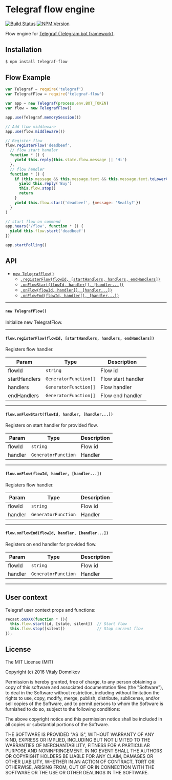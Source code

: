# Telegraf flow engine

[![Build Status](https://img.shields.io/travis/telegraf/telegraf-flow.svg?branch=master&style=flat-square)](https://travis-ci.org/telegraf/telegraf-flow)
[![NPM Version](https://img.shields.io/npm/v/telegraf-flow.svg?style=flat-square)](https://www.npmjs.com/package/telegraf-flow)

Flow engine for [Telegraf (Telegram bot framework)](https://github.com/telegraf/telegraf).

## Installation

```js
$ npm install telegraf-flow
```

## Flow Example
  
```js
var Telegraf = require('telegraf')
var TelegrafFlow = require('telegraf-flow')

var app = new Telegraf(process.env.BOT_TOKEN)
var flow = new TelegrafFlow()

app.use(Telegraf.memorySession())

// Add flow middleware
app.use(flow.middleware())

// Register flow
flow.registerFlow('deadbeef',
  // flow start handler
  function * () {
    yield this.reply(this.state.flow.message || 'Hi')
  },
  // flow handler
  function * () {
    if (this.message && this.message.text && this.message.text.toLowerCase() === 'hi') {
      yield this.reply('Buy')
      this.flow.stop()
      return
    }
    yield this.flow.start('deadbeef', {message: 'Really?'})
  }
)

// start flow on command
app.hears('/flow', function * () {
  yield this.flow.start('deadbeef')
})

app.startPolling()
```

## API


- [`new TelegrafFlow()`](#new)
  - [`.registerFlow(flowId, [startHandlers, handlers, endHandlers])`](#registerflow)
  - [`.onFlowStart(flowId, handler[], [handler...])`](#onflowstart)
  - [`.onFlow(flowId, handler[], [handler...])`](#onflowstart)
  - [`.onFlowEnd(flowId, handler[], [handler...])`](#onflowstart)

* * *

<a name="new"></a>
#### `new TelegrafFlow()`

Initialize new TelegrafFlow.

* * *

<a name="registerflow"></a>
#### `flow.registerFlow(flowId, [startHandlers, handlers, endHandlers])`

Registers flow handler.

| Param | Type | Description |
| --- | --- | --- |
| flowId | `string` | Flow id |
| startHandlers | `GeneratorFunction[]` | Flow start handler |
| handlers | `GeneratorFunction[]` | Flow handler |
| endHandlers | `GeneratorFunction[]` | Flow end handler |

* * *

<a name="onflowstart"></a>
#### `flow.onFlowStart(flowId, handler, [handler...])`

Registers on start handler for provided flow.

| Param | Type | Description |
| --- | --- | --- |
| flowId | `string` | Flow id |
| handler | `GeneratorFunction` | Handler |

* * *

<a name="onflow"></a>
#### `flow.onFlow(flowId, handler, [handler...])`

Registers flow handler.

| Param | Type | Description |
| --- | --- | --- |
| flowId | `string` | Flow id |
| handler | `GeneratorFunction` | Handler |

* * *

<a name="onflowend"></a>
#### `flow.onFlowEnd(flowId, handler, [handler...])`

Registers on end handler for provided flow.

| Param | Type | Description |
| --- | --- | --- |
| flowId | `string` | Flow id |
| handler | `GeneratorFunction` | Handler |

* * *

## User context

Telegraf user context props and functions:

```js
recast.onXXX(function * (){
  this.flow.start(id, [state, silent])  // Start flow 
  this.flow.stop([silent])              // Stop current flow  
});
```

## License

The MIT License (MIT)

Copyright (c) 2016 Vitaly Domnikov

Permission is hereby granted, free of charge, to any person obtaining a copy
of this software and associated documentation files (the "Software"), to deal
in the Software without restriction, including without limitation the rights
to use, copy, modify, merge, publish, distribute, sublicense, and/or sell
copies of the Software, and to permit persons to whom the Software is
furnished to do so, subject to the following conditions:

The above copyright notice and this permission notice shall be included in all
copies or substantial portions of the Software.

THE SOFTWARE IS PROVIDED "AS IS", WITHOUT WARRANTY OF ANY KIND, EXPRESS OR
IMPLIED, INCLUDING BUT NOT LIMITED TO THE WARRANTIES OF MERCHANTABILITY,
FITNESS FOR A PARTICULAR PURPOSE AND NONINFRINGEMENT. IN NO EVENT SHALL THE
AUTHORS OR COPYRIGHT HOLDERS BE LIABLE FOR ANY CLAIM, DAMAGES OR OTHER
LIABILITY, WHETHER IN AN ACTION OF CONTRACT, TORT OR OTHERWISE, ARISING FROM,
OUT OF OR IN CONNECTION WITH THE SOFTWARE OR THE USE OR OTHER DEALINGS IN THE
SOFTWARE.

